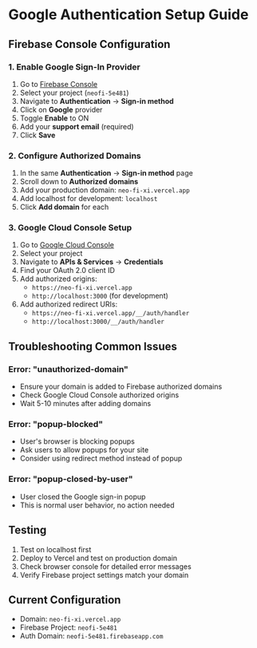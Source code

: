 # Google Authentication Setup Guide

## Firebase Console Configuration

### 1. Enable Google Sign-In Provider
1. Go to [Firebase Console](https://console.firebase.google.com/)
2. Select your project (`neofi-5e481`)
3. Navigate to **Authentication** → **Sign-in method**
4. Click on **Google** provider
5. Toggle **Enable** to ON
6. Add your **support email** (required)
7. Click **Save**

### 2. Configure Authorized Domains
1. In the same **Authentication** → **Sign-in method** page
2. Scroll down to **Authorized domains**
3. Add your production domain: `neo-fi-xi.vercel.app`
4. Add localhost for development: `localhost`
5. Click **Add domain** for each

### 3. Google Cloud Console Setup
1. Go to [Google Cloud Console](https://console.cloud.google.com/)
2. Select your project
3. Navigate to **APIs & Services** → **Credentials**
4. Find your OAuth 2.0 client ID
5. Add authorized origins:
   - `https://neo-fi-xi.vercel.app`
   - `http://localhost:3000` (for development)
6. Add authorized redirect URIs:
   - `https://neo-fi-xi.vercel.app/__/auth/handler`
   - `http://localhost:3000/__/auth/handler`

## Troubleshooting Common Issues

### Error: "unauthorized-domain"
- Ensure your domain is added to Firebase authorized domains
- Check Google Cloud Console authorized origins
- Wait 5-10 minutes after adding domains

### Error: "popup-blocked"
- User's browser is blocking popups
- Ask users to allow popups for your site
- Consider using redirect method instead of popup

### Error: "popup-closed-by-user"
- User closed the Google sign-in popup
- This is normal user behavior, no action needed

## Testing
1. Test on localhost first
2. Deploy to Vercel and test on production domain
3. Check browser console for detailed error messages
4. Verify Firebase project settings match your domain

## Current Configuration
- Domain: `neo-fi-xi.vercel.app`
- Firebase Project: `neofi-5e481`
- Auth Domain: `neofi-5e481.firebaseapp.com`